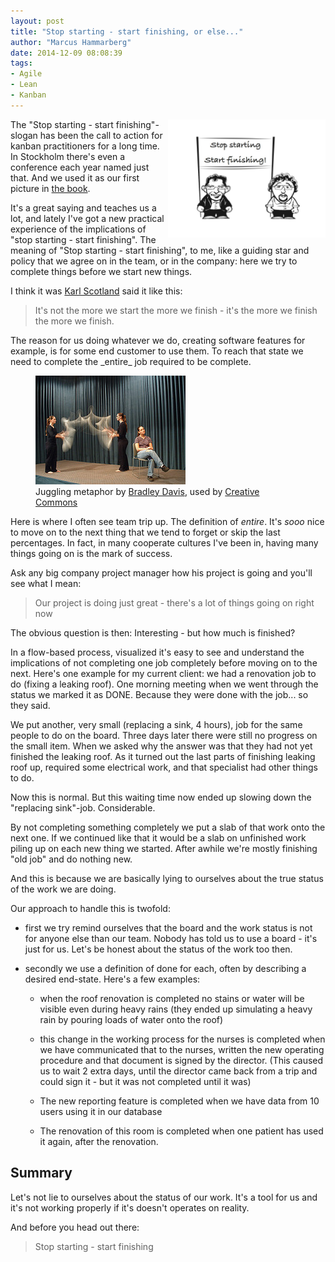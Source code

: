 ```yaml
---
layout: post
title: "Stop starting - start finishing, or else..."
author: "Marcus Hammarberg"
date: 2014-12-09 08:08:39
tags:
- Agile
- Lean
- Kanban
---
```


<img src="/img/stopStarting.jpg" style="float:right" width="50%">The "Stop starting - start finishing"-slogan has been the call to action for kanban practitioners for a long time. In Stockholm there's even a conference each year named just that.
And we used it as our first picture in <a href="http://bit.ly/theKanbanBook">the book</a>.

It's a great saying and teaches us a lot, and lately I've got a new practical experience of the implications of "stop starting - start finishing".
<a name='more'></a>
The meaning of "Stop starting - start finishing", to me, like a guiding star and policy that we agree on in the team, or in the company: here we try to complete things before we start new things.

I think it was <a href="https://twitter.com/kjscotland">Karl Scotland</a> said it like this:
<blockquote>It's not the more we start the more we finish - it's the more we finish the more we finish.</blockquote>
The reason for us doing whatever we do, creating software features for example, is for some end customer to use them. To reach that state we need to complete the _entire_ job required to be complete.

<figure style="float:left">
	<img src="/img/juggling.jpg" alt="Juggling">
	<figcaption>Juggling metaphor by <a href="https://www.flickr.com/photos/backpackphotography/">Bradley Davis</a>, used by <a href="https://creativecommons.org/licenses/by-nd/2.0/">Creative Commons</a></figcaption>
</figure>

Here is where I often see team trip up. The definition of _entire_. It's *sooo* nice to move on to the next thing that we tend to forget or skip the last percentages. In fact, in many cooperate cultures I've been in, having many things going on is the mark of success.

Ask any big company project manager how his project is going and you'll see what I mean:
<blockquote>Our project is doing just great - there's a lot of things going on right now</blockquote>
The obvious question is then: Interesting - but how much is finished?

In a flow-based process, visualized it's easy to see and understand the implications of not completing one job completely before moving on to the next. Here's one example for my current client: we had a renovation job to do (fixing a leaking roof).
One morning meeting when we went through the status we marked it as DONE. Because they were done with the job... so they said.

We put another, very small (replacing a sink, 4 hours), job for the same people to do on the board. Three days later there were still no progress on the small item. When we asked why the answer was that they had not yet finished the leaking roof. As it turned out the last parts of finishing leaking roof up, required some electrical work, and that specialist had other things to do.

Now this is normal. But this waiting time now ended up slowing down the "replacing sink"-job. Considerable.

By not completing something completely we put a slab of that work onto the next one. If we continued like that it would be a slab on unfinished work piling up on each new thing we started. After awhile we're mostly finishing "old job" and do nothing new.

And this is because we are basically lying to ourselves about the true status of the work we are doing.

Our approach to handle this is twofold:

* first we try remind ourselves that the board and the work status is not for anyone else than our team. Nobody has told us to use a board - it's just for us. Let's be honest about the status of the work too then.

* secondly we use a definition of done for each, often by describing a desired end-state. Here's a few examples:

	* when the roof renovation is completed no stains or water will be visible even during heavy rains (they ended up simulating a heavy rain by pouring loads of water onto the roof)

	* this change in the working process for the nurses is completed when we have communicated that to the nurses, written the new operating procedure and that document is signed by the director. (This caused us to wait 2 extra days, until the director came back from a trip and could sign it - but it was not completed until it was)

	* The new reporting feature is completed when we have data from 10 users using it in our database

	* The renovation of this room is completed when one patient has used it again, after the renovation.

## Summary
Let's not lie to ourselves about the status of our work. It's a tool for us and it's not working properly if it's doesn't operates on reality.

And before you head out there:
<blockquote>Stop starting - start finishing</blockquote>
